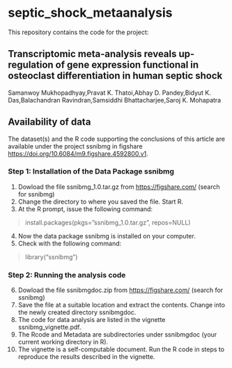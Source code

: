 # septic_shock_metaanalysis
This repository contains the code for the project: 
## Transcriptomic meta-analysis reveals up-regulation of gene expression functional in osteoclast differentiation in human septic shock
 Samanwoy Mukhopadhyay,Pravat K. Thatoi,Abhay D. Pandey,Bidyut K. Das,Balachandran Ravindran,Samsiddhi Bhattacharjee,Saroj K. Mohapatra
## Availability of data
The dataset(s) and the R code supporting the conclusions of this article are available under the project ssnibmg in figshare https://doi.org/10.6084/m9.figshare.4592800.v1.

### Step 1: Installation of the Data Package ssnibmg
1. Dowload the file ssnibmg_1.0.tar.gz from
https://figshare.com/ (search for ssnibmg)
2. Change the directory to where you saved the file. Start R.
3. At the R prompt, issue the following command:
> install.packages(pkgs=”ssnibmg_1.0.tar.gz”, repos=NULL)
4. Now the data package ssnibmg is installed on your computer.
5. Check with the following command:
> library(“ssnibmg”)
### Step 2: Running the analysis code
6. Dowload the file ssnibmgdoc.zip from
https://figshare.com/ (search for ssnibmg)
7. Save the file at a suitable location and extract the contents. Change into the newly created directory ssnibmgdoc.
8. The code for data analysis are listed in the vignette ssnibmg_vignette.pdf.
9. The Rcode and Metadata are subdirectories under ssnibmgdoc (your current working directory in R).
10. The vignette is a self-computable document. Run the R code in steps to reproduce the results described in the vignette. 
